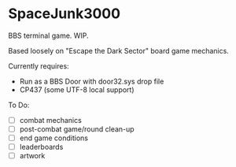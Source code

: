 # SpaceJunk3000
 BBS terminal game. WIP.

 Based loosely on "Escape the Dark Sector" board game mechanics.

 Currently requires:
 - Run as a BBS Door with door32.sys drop file
 - CP437 (some UTF-8 local support)

To Do:
- [ ] combat mechanics
- [ ] post-combat game/round clean-up
- [ ] end game conditions
- [ ] leaderboards
- [ ] artwork
